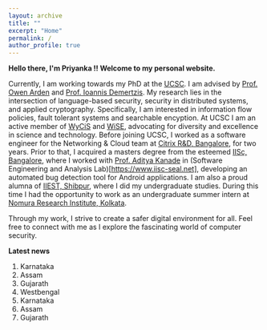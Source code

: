 ```yaml
---
layout: archive
title: ""
excerpt: "Home"
permalink: /
author_profile: true
---
```


<b> Hello there, I'm Priyanka !! Welcome to my personal website. </b>  

Currently, I am working towards my PhD at the [UCSC](https://www.ucsc.edu/about/). 
I am advised by [Prof. Owen Arden](https://owenarden.github.io/home/) and [Prof. Ioannis Demertzis](https://idemertzis.com). 
My research lies in the intersection of language-based security, security in distributed systems, 
and applied cryptography. Specifically, I am interested in information flow policies, 
fault tolerant systems and searchable encyption. At UCSC I am an active member of [WyCiS](https://www.wicys.org) 
and [WiSE](https://wiseucsc.wixsite.com/wise), advocating for diversity and excellence in science and technology.
Before joining UCSC, I worked as a software engineer for the Networking & Cloud team
at [Citrix R&D, Bangalore](https://www.citrix.com), for two years. Prior to that, I acquired a masters degree from the esteemed [IISc, Bangalore](https://iisc.ac.in), where I worked with [Prof. Aditya Kanade]() in (Software Engineering and Analysis Lab)[https://www.iisc-seal.net], developing an automated bug detection tool for Android applications. 
I am also a proud alumna of [IIEST, Shibpur](https://www.iiests.ac.in), where I did my undergraduate studies. 
During this time I had the opportunity to work as an undergraduate summer intern at [Nomura Research Institute, Kolkata](https://www.nrifintech.com).

Through my work, I strive to create a safer digital environment for all. 
Feel free to connect with me as I explore the fascinating world of computer security.

**Latest news**
<ol>
<li>Karnataka</li>
<li>Assam</li>
<li>Gujarath</li>
<li>Westbengal</li>
<li>Karnataka</li>
<li>Assam</li>
<li>Gujarath</li>
</ol>
